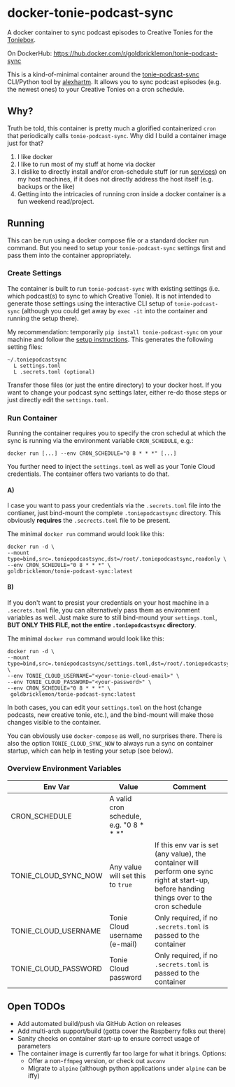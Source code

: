 # docker-tonie-podcast-sync
A docker container to sync podcast episodes to Creative Tonies for the [Toniebox](https://tonies.com/en-gb/tonieboxes/).

On DockerHub: https://hub.docker.com/r/goldbricklemon/tonie-podcast-sync

This is a kind-of-minimal container around the [tonie-podcast-sync](https://github.com/alexhartm/tonie-podcast-sync) CLI/Python tool by [alexhartm](https://github.com/alexhartm). It allows you to sync podcast episodes (e.g. the newest ones) to your Creative Tonies on a cron schedule.

## Why?

Truth be told, this container is pretty much a glorified containerized `cron` that periodically calls `tonie-podcast-sync`. Why did I build a container image just for that?

  1. I like docker
  2. I like to run most of my stuff at home via docker
  3. I dislike to directly install and/or cron-schedule stuff (or run [services](https://github.com/alexhartm/tonie-podcast-sync/issues/27)) on my host machines, if it does not directly address the host itself (e.g. backups or the like)
  4. Getting into the intricacies of running cron inside a docker container is a fun weekend read/project.


## Running

This can be run using a docker compose file or a standard docker run command. But you need to setup your `tonie-podcast-sync` settings first and pass them into the container appropriately.

### Create Settings
The container is built to run `tonie-podcast-sync` with existing settings (i.e. which podcast(s) to sync to which Creative Tonie). It is not intended to generate those settings using the interactive CLI setup of `tonie-podcast-sync` (although you could get away by `exec -it` into the container and running the setup there). 

My recommendation: temporarily `pip install tonie-podcast-sync` on your machine and follow the [setup instructions](https://github.com/alexhartm/tonie-podcast-sync?tab=readme-ov-file#via-cli). This generates the following setting files:

```
~/.toniepodcastsync
  L settings.toml
  L .secrets.toml (optional)
```

Transfer those files (or just the entire directory) to your docker host. If you want to change your podcast sync settings later, either re-do those steps or just directly edit the `settings.toml`.

### Run Container
Running the container requires you to specify the cron schedul at which the sync is running via the environment variable `CRON_SCHEDULE`, e.g.:

`docker run [...] --env CRON_SCHEDULE="0 8 * * *" [...]`

You further need to inject the `settings.toml` as well as your Tonie Cloud credentials. The container offers two variants to do that.

#### A)
I case you want to pass your credentials via the
`.secrets.toml` file into the contianer, just
bind-mount the complete `.toniepodcastsync` directory. This obviously **requires** the `.secrects.toml` file to be present.

The minimal `docker run` command would look like this:

```
docker run -d \
--mount type=bind,src=.toniepodcastsync,dst=/root/.toniepodcastsync,readonly \
--env CRON_SCHEDULE="0 8 * * *" \
goldbricklemon/tonie-podcast-sync:latest
```

#### B)
If you don't want to presist your credentials on your host machine in a `.secrets.toml` file, you can alternatively pass them as environment variables as well. Just make sure to still bind-mound your `settings.toml`, **BUT ONLY THIS FILE, not the entire `.toniepodcastsync` directory**.

The minimal `docker run` command would look like this:

```
docker run -d \
--mount type=bind,src=.toniepodcastsync/settings.toml,dst=/root/.toniepodcastsync/settings.toml,readonly \
--env TONIE_CLOUD_USERNAME="<your-tonie-cloud-email>" \
--env TONIE_CLOUD_PASSWORD="<your-password>" \
--env CRON_SCHEDULE="0 8 * * *" \
 goldbricklemon/tonie-podcast-sync:latest
```

In both cases, you can edit your `settings.toml` on the host (change podcasts, new creative tonie, etc.), and the bind-mount will make those changes visible to the container.

You can obviously use `docker-compose` as well, no surprises there. There is also the option `TONIE_CLOUD_SYNC_NOW` to always run a sync on container startup, which can help in testing your setup (see below).

### Overview Environment Variables

| Env Var               | Value                                   | Comment                                                                                                                                   |
|----------------------|-----------------------------------------|-------------------------------------------------------------------------------------------------------------------------------------------|
| CRON_SCHEDULE        | A valid cron schedule, e.g. "0 8 * * *" |                                                                                                                                           |
| TONIE_CLOUD_SYNC_NOW | Any value will set this to `true`       | If this env var is set (any value), the container will perform one sync right at start-up, before handing things over to the cron schedule |
| TONIE_CLOUD_USERNAME | Tonie Cloud username (e-mail)           | Only required, if no `.secrets.toml` is passed to the container                                                                           |
| TONIE_CLOUD_PASSWORD | Tonie Cloud password                    | Only required, if no `.secrets.toml` is passed to the container                                                                           |


## Open TODOs

  * Add automated build/push via GitHub Action on releases
  * Add multi-arch support/build (gotta cover the Raspberry folks out there)
  * Sanity checks on container start-up to ensure correct usage of parameters
  * The container image is currently far too large for what it brings. Options:
    + Offer a non-`ffmpeg` version, or check out `avconv`
    + Migrate to `alpine` (although python applications under `alpine` can be iffy)
